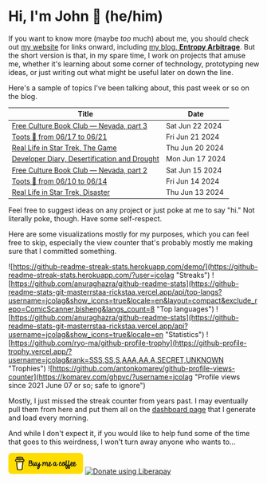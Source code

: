 # Hi, I'm John 👋 (he/him)

If you want to know more (maybe *too* much) about me, you should check out [my website](https://john.colagioia.net/) for links onward, including [my blog, **Entropy Arbitrage**](https://john.colagioia.net/blog).  But the short version is that, in my spare time, I work on projects that amuse me, whether it's learning about some corner of technology, prototyping new ideas, or just writing out what might be useful later on down the line.

Here's a sample of topics I've been talking about, this past week or so on the blog.

|Title|Date|
|-----|-------|
|[Free Culture Book Club — Nevada, part 3](https://john.colagioia.net/blog/2024/06/22/nevada-3.html)|Sat Jun 22 2024|
|[Toots 🦣 from 06/17 to 06/21](https://john.colagioia.net/blog/2024/06/21/week.html)|Fri Jun 21 2024|
|[Real Life in Star Trek, The Game](https://john.colagioia.net/blog/2024/06/20/game.html)|Thu Jun 20 2024|
|[Developer Diary, Desertification and Drought](https://john.colagioia.net/blog/2024/06/17/drought.html)|Mon Jun 17 2024|
|[Free Culture Book Club — Nevada, part 2](https://john.colagioia.net/blog/2024/06/15/nevada-2.html)|Sat Jun 15 2024|
|[Toots 🦣 from 06/10 to 06/14](https://john.colagioia.net/blog/2024/06/14/week.html)|Fri Jun 14 2024|
|[Real Life in Star Trek, Disaster](https://john.colagioia.net/blog/2024/06/13/disaster.html)|Thu Jun 13 2024|

Feel free to suggest ideas on any project or just poke at me to say "hi." Not literally poke, though. Have some self-respect.

Here are some visualizations mostly for my purposes, which you can feel free to skip, especially the view counter that's probably mostly me making sure that I committed something.

![https://github-readme-streak-stats.herokuapp.com/demo/](https://github-readme-streak-stats.herokuapp.com/?user=jcolag "Streaks")
![https://github.com/anuraghazra/github-readme-stats](https://github-readme-stats-git-masterrstaa-rickstaa.vercel.app/api/top-langs?username=jcolag&show_icons=true&locale=en&layout=compact&exclude_repo=ComicScanner,bisheng&langs_count=8 "Top languages")
![https://github.com/anuraghazra/github-readme-stats](https://github-readme-stats-git-masterrstaa-rickstaa.vercel.app/api?username=jcolag&show_icons=true&locale=en "Statistics")
![https://github.com/ryo-ma/github-profile-trophy](https://github-profile-trophy.vercel.app/?username=jcolag&rank=SSS,SS,S,AAA,AA,A,SECRET,UNKNOWN "Trophies")
![https://github.com/antonkomarev/github-profile-views-counter](https://komarev.com/ghpvc/?username=jcolag "Profile views since 2021 June 07 or so; safe to ignore")

Mostly, I just missed the streak counter from years past.  I may eventually pull them from here and put them all on the [dashboard page](https://github.com/jcolag/dash) that I generate and load every morning.

And while I don't expect it, if you would like to help fund some of the time that goes to this weirdness, I won't turn away anyone who wants to...

[<img src="images/default-yellow.png" alt="Buy Me a Coffee" width="150px"/>](https://www.buymeacoffee.com/jcolag)
<a href="https://liberapay.com/jcolag/donate"><img alt="Donate using Liberapay" src="https://liberapay.com/assets/widgets/donate.svg"></a>
